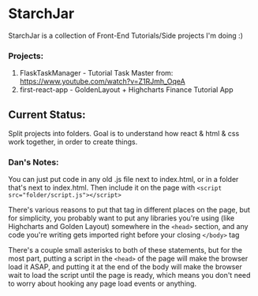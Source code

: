 # StarchJar
StarchJar is a collection of Front-End Tutorials/Side projects I'm doing :)
### Projects:
1. FlaskTaskManager - Tutorial Task Master from: https://www.youtube.com/watch?v=Z1RJmh_OqeA
2. first-react-app - GoldenLayout + Highcharts Finance Tutorial App
## Current Status:
Split projects into folders. 
Goal is to understand how react & html & css work together, in order to create things. 


### Dan's Notes:
You can just put code in any old .js file next to index.html, or in a folder that's next to index.html. Then include it on the page with ```<script src="folder/script.js"></script>```

There's various reasons to put that tag in different places on the page, but for simplicity, you probably want to put any libraries you're using (like Highcharts and Golden Layout) somewhere in the ```<head>``` section, and any code you're writing gets imported right before your closing ```</body>``` tag

There's a couple small asterisks to both of these statements, but for the most part, putting a script in the ```<head>``` of the page will make the browser load it ASAP, and putting it at the end of the body will make the browser wait to load the script until the page is ready, which means you don't need to worry about hooking any page load events or anything.